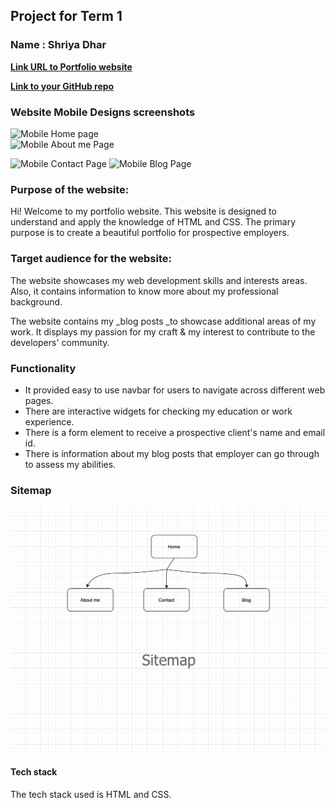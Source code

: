 ## **Project for Term 1**

### **Name : Shriya Dhar**


[**Link URL to Portfolio website**  ](https://portfolio-shriya-t1a2.netlify.app)

[**Link to your GitHub repo**](https://github.com/inverseswirl/ShriyaDhar_T1A2)

### **Website Mobile Designs screenshots**

![Mobile Home page](./docs/Mobile_Home_Page)  
![Mobile About me Page](./docs/Mobile_aboutme_page)

![Mobile Contact Page](./docs/Mobile_Contact_page) 
![Mobile Blog Page](./docs/Mobile_Blog_Page)


### **Purpose of the website:**


Hi! Welcome to my portfolio website. This website is designed to understand and apply the knowledge of HTML and CSS. 
The primary purpose is to create a beautiful portfolio for prospective employers.


### **Target audience for the website:**

The website showcases my web development skills and interests areas. Also, it contains information to know more about my professional background.

The website contains my _blog posts _to showcase additional areas of my work. It displays my passion for my craft & my interest to contribute to the developers' community.



### **Functionality**
- It provided easy to use navbar for users to navigate across different web pages.
- There are interactive widgets for checking my education or work experience.
- There is a form element to receive a prospective client's name and email id.
- There is information about my blog posts that employer can go through to assess my abilities.



### **Sitemap**
![sitemap](./docs/sitemap.png)





#### **Tech stack**

The tech stack used is HTML and CSS.